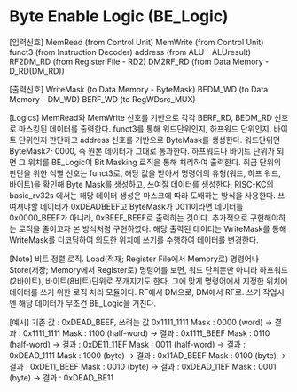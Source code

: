 # Byte Enable Logic (BE_Logic)

[입력신호]
MemRead     (from Control Unit)
MemWrite    (from Control Unit)
funct3      (from Instruction Decoder)
address     (from ALU - ALUresult)
RF2DM_RD    (from Register File - RD2)
DM2RF_RD    (from Data Memory - D_RD(DM_RD))

[출력신호]
WriteMask   (to Data Memory - ByteMask)
BEDM_WD     (to Data Memory - DM_WD)
BERF_WD     (to RegWDsrc_MUX)

[Logics]
MemRead와 MemWrite 신호를 기반으로 각각 BERF_RD, BEDM_RD 신호로 마스킹된 데이터를 출력한다.
funct3를 통해 워드단위인지, 하프워드 단위인지, 바이트 단위인지 판단하고 address 신호를 기반으로 ByteMask를 생성한다. 
워드단위면 ByteMask가 0000, 즉 원본 데이터가 그대로 통과한다.
하프워드나 바이트 단위가 되면 그 위치를 BE_Logic이 Bit Masking 로직을 통해 처리하여 출력한다.
취급 단위의 판단을 위한 식별 신호는 funct3로, 해당 값을 받아서 명령어의 유형(워드, 하프 워드, 바이트)을 확인해 Byte Mask를 생성하고, 쓰여질 데이터를 생성한다.
RISC-KC의 basic_rv32s 에서는 해당 데이터 생성은 마스크에 따라 도배하는 방식을 사용한다.
쓰여져야할 데이터가 0xDEADBEEF고 ByteMask가 0011이라면 데이터를 0x0000_BEEF가 아니라, 0xBEEF_BEEF로 출력하는 것이다.
추가적으로 구현해야하는 로직을 줄이고자 본 방식처럼 구현하였다.
해당 출력된 데이터는 WriteMask를 통해 WriteMask를 디코딩하여 의도한 위치에 쓰기를 수행하여 데이터를 변경한다.

[Note]
비트 정렬 로직.
Load(적재; Register File에서 Memory로) 명령어나 Store(저장; Memory에서 Register로) 명령어를 보면, 
워드 단위뿐만 아니라 하프워드(2바이트), 바이트(8비트)단위로 쪼개지기도 한다. 
그에 맞게 명령어에서 지정한 위치에 데이터를 쓰기 위한 로직 처리 모듈이다.
RF에서 DM으로, DM에서 RF로. 쓰기 작업시엔 해당 데이터가 무조건 BE_Logic을 거친다.

 [예시]
 기존 값 : 0xDEAD_BEEF, 쓰려는 값 0x1111_1111
 Mask : 0000 (word) -> 결과 : 0x1111_1111
 Mask : 1100 (half-word) -> 결과 : 0x1111_BEEF
 Mask : 0110 (half-word) -> 결과 : 0xDE11_11EF
 Mask : 0011 (half-word) -> 결과 : 0xDEAD_1111
 Mask : 1000 (byte) -> 결과 : 0x11AD_BEEF
 Mask : 0100 (byte) -> 결과 : 0xDE11_BEEF
 Mask : 0010 (byte) -> 결과 : 0xDEAD_11EF
 Mask : 0001 (byte) -> 결과 : 0xDEAD_BE11